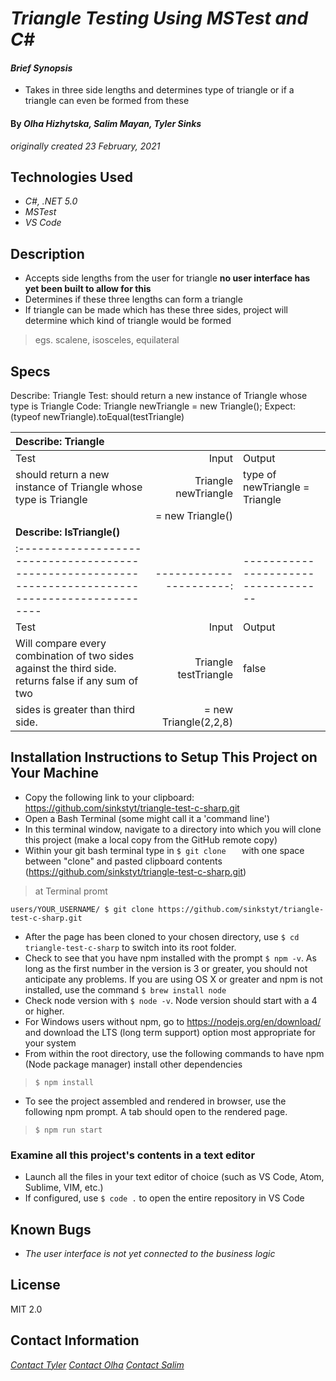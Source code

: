 # _Triangle Testing Using MSTest and C#_

#### _Brief Synopsis_
* Takes in three side lengths and determines type of triangle or if a triangle can even be formed from these

#### By _**Olha Hizhytska, Salim Mayan, Tyler Sinks**_
_originally created 23 February, 2021_

## Technologies Used
* _C#, .NET 5.0_
* _MSTest_
* _VS Code_

## Description
* Accepts side lengths from the user for triangle **no user interface has yet been built to allow for this**
* Determines if these three lengths can form a triangle
* If triangle can be made which has these three sides, project will determine which kind of triangle would be formed
>  egs. scalene, isosceles, equilateral

## Specs
Describe: Triangle
Test: should return a new instance of Triangle whose type is Triangle
Code: Triangle newTriangle = new Triangle();
Expect:(typeof newTriangle).toEqual(testTriangle)

|                                            **Describe: Triangle**                                  |                       |                                   |
|:---------------------------------------------------------------------------------------------------|----------------------:|-----------------------------------|
|                                                Test                                                |         Input         |         Output                    |
| should return a new instance of Triangle whose type is Triangle                                    | Triangle newTriangle  | type of newTriangle = Triangle    |
|                                                                                                    | = new Triangle()      |                                   | 
|                                           **Describe: IsTriangle()**                               |                       |                                   |
|:---------------------------------------------------------------------------------------------------|----------------------:|-----------------------------------|
|                                                Test                                                |         Input         |         Output                    |
| Will compare every combination of two sides against the third side. returns false if any sum of two| Triangle testTriangle | false                             |
|   sides is greater than third side.                                                                | = new Triangle(2,2,8) |                                   |

## **Installation Instructions to Setup This Project on Your Machine**
* Copy the following link to your clipboard: https://github.com/sinkstyt/triangle-test-c-sharp.git
* Open a Bash Terminal (some might call it a 'command line')
* In this terminal window, navigate to a directory into which you will clone this project (make a local copy from the GitHub remote copy)
* Within your git bash terminal type in `$ git clone   ` with one space between "clone" and pasted clipboard contents (https://github.com/sinkstyt/triangle-test-c-sharp.git)
> at Terminal promt
```
users/YOUR_USERNAME/ $ git clone https://github.com/sinkstyt/triangle-test-c-sharp.git
```
* After the page has been cloned to your chosen directory, use `$ cd triangle-test-c-sharp` to switch into its root folder.
* Check to see that you have npm installed with the prompt `$ npm -v`. As long as the first number in the version is 3 or greater, you should not anticipate any problems. If you are using OS X or greater and npm is not installed, use the command `$ brew install node`
* Check node version with `$ node -v`. Node version should start with a 4 or higher.
* For Windows users without npm, go to https://nodejs.org/en/download/ and download the LTS (long term support) option most appropriate for your system
* From within the root directory, use the following commands to have npm (Node package manager) install other dependencies
> `$ npm install`
* To see the project assembled and rendered in browser, use the following npm prompt. A tab should open to the rendered page.
> `$ npm run start`

### Examine all this project's contents in a text editor
* Launch all the files in your text editor of choice (such as VS Code, Atom, Sublime, VIM, etc.)
* If configured, use `$ code .` to open the entire repository in VS Code

## Known Bugs

* _The user interface is not yet connected to the business logic_

## License
MIT 2.0

## Contact Information
_[Contact Tyler](mailto:tyler.sinks@gmail.com)_
_[Contact Olha](mailto:<olgainfotech@gmail.com)_
_[Contact Salim](mailto:<mailsalim@gmail.com)_

